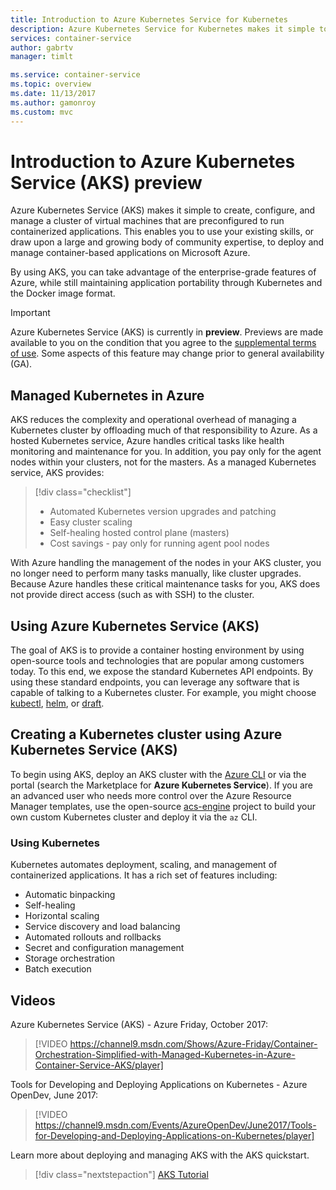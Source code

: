 ```yaml
---
title: Introduction to Azure Kubernetes Service for Kubernetes
description: Azure Kubernetes Service for Kubernetes makes it simple to deploy and manage container-based applications on Azure.
services: container-service
author: gabrtv
manager: timlt

ms.service: container-service
ms.topic: overview
ms.date: 11/13/2017
ms.author: gamonroy
ms.custom: mvc
---
```


# Introduction to Azure Kubernetes Service (AKS) preview

Azure Kubernetes Service (AKS) makes it simple to create, configure, and manage a cluster of virtual machines that are preconfigured to run containerized applications. This enables you to use your existing skills, or draw upon a large and growing body of community expertise, to deploy and manage container-based applications on Microsoft Azure.

By using AKS, you can take advantage of the enterprise-grade features of Azure, while still maintaining application portability through Kubernetes and the Docker image format.

> [!IMPORTANT]
> Azure Kubernetes Service (AKS) is currently in **preview**. Previews are made available to you on the condition that you agree to the [supplemental terms of use](https://azure.microsoft.com/support/legal/preview-supplemental-terms/). Some aspects of this feature may change prior to general availability (GA).
>

## Managed Kubernetes in Azure

AKS reduces the complexity and operational overhead of managing a Kubernetes cluster by offloading much of that responsibility to Azure. As a hosted Kubernetes service, Azure handles critical tasks like health monitoring and maintenance for you. In addition, you pay only for the agent nodes within your clusters, not for the masters. As a managed Kubernetes service, AKS provides:

> [!div class="checklist"]
> * Automated Kubernetes version upgrades and patching
> * Easy cluster scaling
> * Self-healing hosted control plane (masters)
> * Cost savings - pay only for running agent pool nodes

With Azure handling the management of the nodes in your AKS cluster, you no longer need to perform many tasks manually, like cluster upgrades. Because Azure handles these critical maintenance tasks for you, AKS does not provide direct access (such as with SSH) to the cluster.

## Using Azure Kubernetes Service (AKS)
The goal of AKS is to provide a container hosting environment by using open-source tools and technologies that are popular among customers today. To this end, we expose the standard Kubernetes API endpoints. By using these standard endpoints, you can leverage any software that is capable of talking to a Kubernetes cluster. For example, you might choose [kubectl][kubectl-overview], [helm][helm], or [draft][draft].

## Creating a Kubernetes cluster using Azure Kubernetes Service (AKS)
To begin using AKS, deploy an AKS cluster with the [Azure CLI][aks-quickstart] or via the portal (search the Marketplace for **Azure Kubernetes Service**). If you are an advanced user who needs more control over the Azure Resource Manager templates, use the open-source [acs-engine][acs-engine] project to build your own custom Kubernetes cluster and deploy it via the `az` CLI.

### Using Kubernetes
Kubernetes automates deployment, scaling, and management of containerized applications. It has a rich set of features including:
* Automatic binpacking
* Self-healing
* Horizontal scaling
* Service discovery and load balancing
* Automated rollouts and rollbacks
* Secret and configuration management
* Storage orchestration
* Batch execution

## Videos

Azure Kubernetes Service (AKS) - Azure Friday, October 2017:

> [!VIDEO https://channel9.msdn.com/Shows/Azure-Friday/Container-Orchestration-Simplified-with-Managed-Kubernetes-in-Azure-Container-Service-AKS/player]
>
>

Tools for Developing and Deploying Applications on Kubernetes - Azure OpenDev, June 2017:

> [!VIDEO https://channel9.msdn.com/Events/AzureOpenDev/June2017/Tools-for-Developing-and-Deploying-Applications-on-Kubernetes/player]
>
>

Learn more about deploying and managing AKS with the AKS quickstart.

> [!div class="nextstepaction"]
> [AKS Tutorial][aks-quickstart]

<!-- LINKS - external -->
[acs-engine]: https://github.com/Azure/acs-engine
[draft]: https://github.com/Azure/draft
[helm]: https://helm.sh/
[kubectl-overview]: https://kubernetes.io/docs/user-guide/kubectl-overview/

<!-- LINKS - internal -->
[aks-quickstart]: ./kubernetes-walkthrough.md

